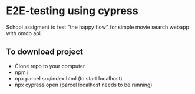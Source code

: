 # E2E-testing using cypress

School assigment to test "the happy flow" for simple movie search webapp with omdb api. 

## To download project

- Clone repo to your computer
- npm i
- npx parcel src/index.html (to start localhost)
- npx cypress open (parcel localhost needs to be running)
